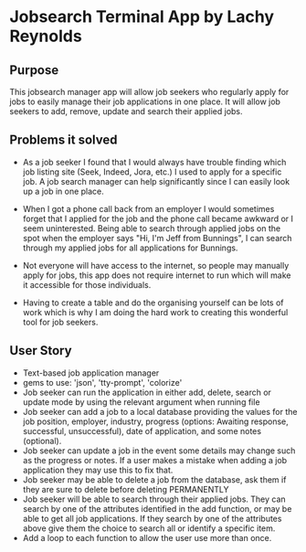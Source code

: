 # Jobsearch Terminal App by Lachy Reynolds

## Purpose

This jobsearch manager app will allow job seekers who regularly apply for jobs to easily manage their job applications in one place. It will allow job seekers to add, remove, update and search their applied jobs.

## Problems it solved

- As a job seeker I found that I would always have trouble finding which job listing site (Seek, Indeed, Jora, etc.) I used to apply for a specific job. A job search manager can help significantly since I can easily look up a job in one place.

- When I got a phone call back from an employer I would sometimes forget that I applied for the job and the phone call became awkward or I seem uninterested. Being able to search through applied jobs on the spot when the employer says "Hi, I'm Jeff from Bunnings", I can search through my applied jobs for all applications for Bunnings.

- Not everyone will have access to the internet, so people may manually apply for jobs, this app does not require internet to run which will make it accessible for those individuals.

- Having to create a table and do the organising yourself can be lots of work which is why I am doing the hard work to creating this wonderful tool for job seekers.

## User Story

- Text-based job application manager
- gems to use: 'json', 'tty-prompt', 'colorize'
- Job seeker can run the application in either add, delete, search or update mode by using the relevant argument when running file
- Job seeker can add a job to a local database providing the values for the job position, employer, industry, progress (options: Awaiting response, successful, unsuccessful), date of application, and some notes (optional).
- Job seeker can update a job in the event some details may change such as the progress or notes. If a user makes a mistake when adding a job application they may use this to fix that.
- Job seeker may be able to delete a job from the database, ask them if they are sure to delete before deleting PERMANENTLY
- Job seeker will be able to search through their applied jobs. They can search by one of the attributes identified in the add function, or may be able to get all job applications. If they search by one of the attributes above give them the choice to search all or identify a specific item.
- Add a loop to each function to allow the user use more than once.

